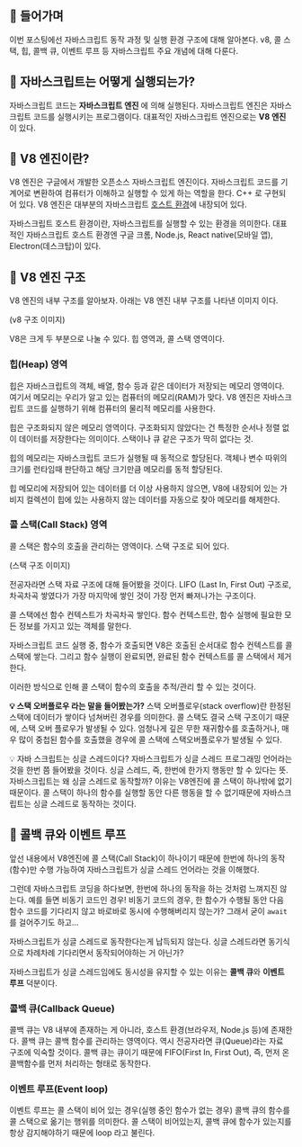 ## 📣 들어가며

이번 포스팅에선 자바스크립트 동작 과정 및 실행 환경 구조에 대해 알아본다.
v8, 콜 스택, 힙, 콜백 큐, 이벤트 루프 등 자바스크립트 주요 개념에 대해 다룬다.

## 💛 자바스크립트는 어떻게 실행되는가?

자바스크립트 코드는 **자바스크립트 엔진** 에 의해 실행된다.
자바스크립트 엔진은 자바스크립트 코드를 실행시키는 프로그램이다.
대표적인 자바스크립트 엔진으로는 **V8 엔진** 이 있다.

## 💛 V8 엔진이란?

V8 엔진은 구글에서 개발한 오픈소스 자바스크립트 엔진이다.
자바스크립트 코드를 기계어로 변환하여 컴퓨터가 이해하고 실행할 수 있게 하는 역할을 한다.
C++ 로 구현되어 있다.
V8 엔진은 대부분의 자바스크립트 <u>호스트 환경</u>에 내장되어 있다.

자바스크립트 호스트 환경이란,
자바스크립트를 실행할 수 있는 환경을 의미한다.
대표적인 자바스크립트 호스트 환경엔
구글 크롬, Node.js, React native(모바일 앱), Electron(데스크탑)이 있다.

## 💛 V8 엔진 구조

V8 엔진의 내부 구조를 알아보자.
아래는 V8 엔진 내부 구조를 나타낸 이미지 이다.

(v8 구조 이미지)

V8은 크게 두 부분으로 나눌 수 있다.
힙 영역과, 콜 스택 영역이다.

### 힙(Heap) 영역

힙은 자바스크립트의 객체, 배열, 함수 등과 같은 데이터가 저장되는 메모리 영역이다.
여기서 메모리는 우리가 알고 있는 컴퓨터의 메모리(RAM)가 맞다.
V8 엔진은 자바스크립트 코드를 실행하기 위해 컴퓨터의 물리적 메모리를 사용한다.

힙은 구조화되지 않은 메모리 영역이다.
구조화되지 않았다는 건 특정한 순서나 정렬 없이 데이터를 저장한다는 의미이다.
스택이나 큐 같은 구조가 딱히 없다는 것.

힙의 메모리는 자바스크립트 코드가 실행될 때 동적으로 할당된다.
객체나 변수 따위의 크기를 런타임때 판단하고 해당 크기만큼 메모리를 동적 할당된다.

힙 메모리에 저장되어 있는 데이터를 더 이상 사용하지 않으면,
V8에 내장되어 있는 가비지 컬렉션이 힙에 있는 사용하지 않는 데이터를 자동으로 찾아 메모리를 해제한다.

### 콜 스택(Call Stac`k`) 영역

콜 스택은 함수의 호출을 관리하는 영역이다.
스택 구조로 되어 있다.

(스택 구조 이미지)

전공자라면 스택 자료 구조에 대해 들어봤을 것이다.
LIFO (Last In, First Out) 구조로, 차곡차곡 쌓였다가 가장 마지막에 쌓인 것이 가장 먼저 빠져나가는 구조이다.

콜 스택에선 함수 컨텍스트가 차곡차곡 쌓인다.
함수 컨텍스트란, 함수 실행에 필요한 모든 정보를 가지고 있는 객체를 말한다.

자바스크립트 코드 실행 중, 함수가 호출되면
V8은 호출된 순서대로 함수 컨텍스트를 콜 스택에 쌓는다.
그리고 함수 실행이 완료되면, 완료된 함수 컨텍스트를 콜 스택에서 제거한다.

이러한 방식으로 인해 콜 스택이 함수의 호출을 추적/관리 할 수 있는 것이다.

**💡 스택 오버플로우 라는 말을 들어봤는가?**
스택 오버플로우(stack overflow)란 한정된 스택에 데이터가 쌓이다 넘쳐버린 경우를 의미한다.
콜 스택도 결국 스택 구조이기 때문에, 스택 오버 플로우가 발생될 수 있다.
엄청나게 깊은 무한 재귀함수를 호출하거나, 매우 많이 중첩된 함수를 호출했을 경우에
콜 스택에 스택오버플로우가 발생될 수 있다.

💡 자바 스크립트는 싱글 스레드이다?
자바스크립트가 싱글 스레드 프로그래밍 언어라는 것을 한번 쯤 들어봤을 것이다.
싱글 스레드, 즉, 한번에 한가지 행동만 할 수 있다는 뜻.
자바스크립트는 왜 싱글 스레드로 동작할까?
이유는 V8엔진에 콜 스택이 하나밖에 없기 때문이다.
콜 스택이 하나의 함수를 실행할 동안 다른 행동을 할 수 없기때문에
자바스크립트는 싱글 스레드로 동작하는 것이다.

## 💛 콜백 큐와 이벤트 루프

앞선 내용에서 V8엔진에 콜 스택(Call Stack)이 하나이기 때문에
한번에 하나의 동작(함수)만 수행 가능하여 자바스크립트가 싱글 스레드 언어라는 것을 이해했다.

그런데 자바스크립트 코딩을 하다보면,
한번에 하나의 동작을 하는 것처럼 느껴지진 않는다.
예를 들면 비동기 코드인 경우!
비동기 코드의 경우, 한 함수가 수행될 동안 다음 함수 코드를 기다리지 않고 바로바로 동시에 수행해버리지 않는가?
그래서 굳이 `await`를 걸어주기도 하고...

자바스크립트가 싱글 스레드로 동작한다는게 납득되지 않는다.
싱글 스레드라면 동기식으로 차례차례 기다리면서 동작되어야하는 거 아닌가?

자바스크립트가 싱글 스레드임에도 동시성을 유지할 수 있는 이유는
**콜백 큐**와 **이벤트 루프** 덕분이다.

### 콜백 큐(Callback Queue)

콜백 큐는 V8 내부에 존재하는 게 아니라, 호스트 환경(브라우저, Node.js 등)에 존재한다.
콜백 큐는 콜백 함수를 관리하는 영역이다.
역시 전공자라면 큐(Queue)라는 자료 구조에 익숙할 것이다.
콜백 큐는 큐이기 때문에 FIFO(First In, First Out),
즉, 먼저 온 콜백함수를 먼저 처리하는 형태로 동작한다.

### 이벤트 루프(Event loop)

이벤트 루프는 콜 스택이 비어 있는 경우(실행 중인 함수가 없는 경우)
콜백 큐의 함수를 콜 스택으로 옮기는 행위를 의미한다.
콜 스택이 비어있는지, 콜백 큐에 함수가 있는지를 항상 감지해야하기 때문에 loop 라고 불린다.
